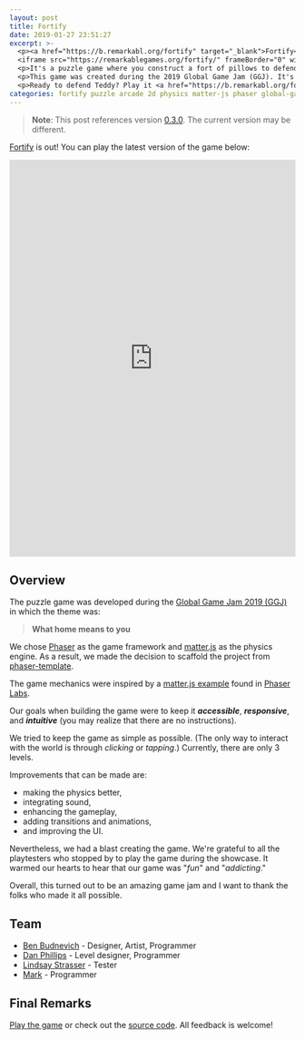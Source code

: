 ```yaml
---
layout: post
title: Fortify
date: 2019-01-27 23:51:27
excerpt: >-
  <p><a href="https://b.remarkabl.org/fortify" target="_blank">Fortify</a> has been released!</p>
  <iframe src="https://remarkablegames.org/fortify/" frameBorder="0" width="100%" height="600px"></iframe>
  <p>It's a puzzle game where you construct a fort of pillows to defend Teddy.</p>
  <p>This game was created during the 2019 Global Game Jam (GGJ). It's open-source with the <a href="https://github.com/remarkablegames/fortify" target="_blank">code on GitHub</a>.</p>
  <p>Ready to defend Teddy? Play it <a href="https://b.remarkabl.org/fortify" target="_blank">here</a>.</p>
categories: fortify puzzle arcade 2d physics matter-js phaser global-game-jam ggj
---
```


> **Note**: This post references version [0.3.0](https://github.com/remarkablegames/fortify/tree/v0.3.0). The current version may be different.

[Fortify](https://b.remarkabl.org/fortify) is out! You can play the latest version of the game below:

<iframe src="https://remarkablegames.org/fortify/" frameBorder="0" width="100%" height="700px"></iframe>

## Overview

The puzzle game was developed during the [Global Game Jam 2019 (GGJ)](https://v3.globalgamejam.org/news/theme-global-game-jam-2019-%E2%80%A6) in which the theme was:

> **What home means to you**

We chose [Phaser](https://phaser.io/) as the game framework and [matter.js](https://brm.io/matter-js/) as the physics engine. As a result, we made the decision to scaffold the project from [phaser-template](https://github.com/remarkablegames/phaser-template).

The game mechanics were inspired by a [matter.js example](https://labs.phaser.io/view.html?src=src\physics\matterjs\advanced%20shape%20creation.js) found in [Phaser Labs](https://labs.phaser.io/).

Our goals when building the game were to keep it _**accessible**_, _**responsive**_, and _**intuitive**_ (you may realize that there are no instructions).

We tried to keep the game as simple as possible. (The only way to interact with the world is through _clicking_ or _tapping_.) Currently, there are only 3 levels.

Improvements that can be made are:

- making the physics better,
- integrating sound,
- enhancing the gameplay,
- adding transitions and animations,
- and improving the UI.

Nevertheless, we had a blast creating the game. We're grateful to all the playtesters who stopped by to play the game during the showcase. It warmed our hearts to hear that our game was "_fun_" and "_addicting_."

Overall, this turned out to be an amazing game jam and I want to thank the folks who made it all possible.

## Team

- [Ben Budnevich](https://github.com/benox3) - Designer, Artist, Programmer
- [Dan Phillips](https://github.com/danmakenoise) - Level designer, Programmer
- [Lindsay Strasser](https://github.com/Strasserl) - Tester
- [Mark](https://github.com/remarkablemark) - Programmer

## Final Remarks

[Play the game](https://b.remarkabl.org/fortify) or check out the [source code](https://github.com/remarkablegames/fortify). All feedback is welcome!
